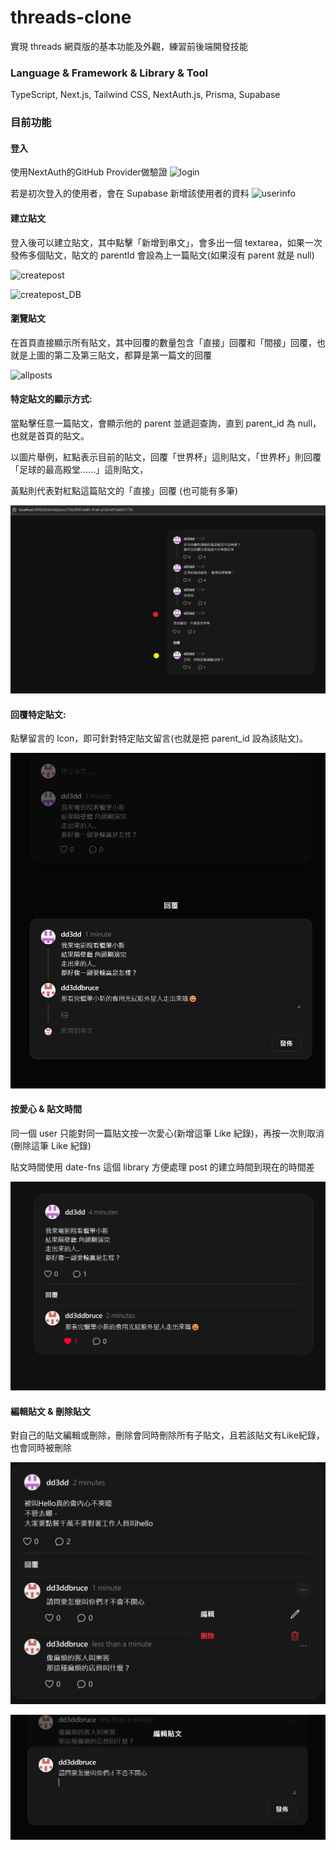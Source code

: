 # threads-clone

實現 threads 網頁版的基本功能及外觀，練習前後端開發技能

### Language & Framework & Library & Tool

TypeScript, Next.js, Tailwind CSS, NextAuth.js, Prisma, Supabase

### 目前功能

#### 登入

使用NextAuth的GitHub Provider做驗證
![login](https://github.com/user-attachments/assets/249eefe5-224d-44bc-936a-b9d22f229006)

若是初次登入的使用者，會在 Supabase 新增該使用者的資料
![userinfo](https://github.com/user-attachments/assets/5afd1e1a-7061-4f42-9498-1bb88f9f9658)

#### 建立貼文

登入後可以建立貼文，其中點擊「新增到串文」，會多出一個 textarea，如果一次發佈多個貼文，貼文的 parentId 會設為上一篇貼文(如果沒有 parent 就是 null)

![createpost](https://github.com/user-attachments/assets/57ba69a0-7b23-47f8-b133-65124f1a7032)

![createpost_DB](https://github.com/user-attachments/assets/86eb290f-e7d3-458b-89d8-7240fbce6188)

#### 瀏覽貼文

在首頁直接顯示所有貼文，其中回覆的數量包含「直接」回覆和「間接」回覆，也就是上圖的第二及第三貼文，都算是第一篇文的回覆

![allposts](https://github.com/user-attachments/assets/98e9b30d-274f-444c-934e-9b513af60a0f)

#### 特定貼文的顯示方式:

當點擊任意一篇貼文，會顯示他的 parent 並遞迴查詢，直到 parent_id 為 null，也就是首頁的貼文。

以圖片舉例，紅點表示目前的貼文，回覆「世界杯」這則貼文，「世界杯」則回覆「足球的最高殿堂......」這則貼文，

黃點則代表對紅點這篇貼文的「直接」回覆 (也可能有多筆)

![nested-posts](./public/readme/nested-posts.png)

#### 回覆特定貼文:

點擊留言的 Icon，即可針對特定貼文留言(也就是把 parent_id 設為該貼文)。

![reply](./public//readme//reply.png)

#### 按愛心 & 貼文時間

同一個 user 只能對同一篇貼文按一次愛心(新增這筆 Like 紀錄)，再按一次則取消(刪除這筆 Like 紀錄)

貼文時間使用 date-fns 這個 library 方便處理 post 的建立時間到現在的時間差

![like](./public/readme/like.png)

#### 編輯貼文 & 刪除貼文

對自己的貼文編輯或刪除，刪除會同時刪除所有子貼文，且若該貼文有Like紀錄，也會同時被刪除

![postBtn](./public/readme/edit.png)

![postBtn](./public/readme/edit2.png)


